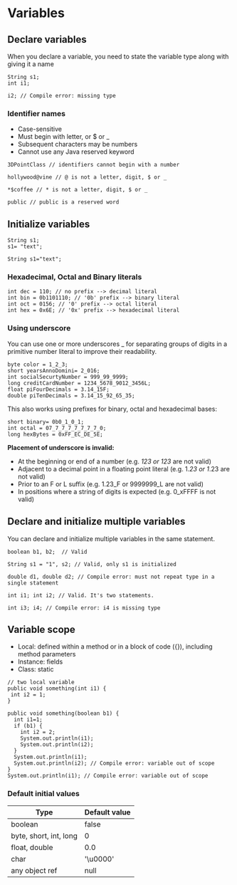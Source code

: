 # Variables

## Declare variables
When you declare a variable, you need to state the variable type along with giving it a
name

```
String s1;
int i1;

i2; // Compile error: missing type
```

### Identifier names 
* Case-sensitive
* Must begin with letter, or $ or _
* Subsequent characters may be numbers
* Cannot use any Java reserved keyword

```
3DPointClass // identifiers cannot begin with a number

hollywood@vine // @ is not a letter, digit, $ or _

*$coffee // * is not a letter, digit, $ or _

public // public is a reserved word 
```

## Initialize variables
```
String s1;
s1= "text";

String s1="text"; 
```
### Hexadecimal, Octal and Binary literals
```
int dec = 110; // no prefix --> decimal literal
int bin = 0b1101110; // '0b' prefix --> binary literal
int oct = 0156; // '0' prefix --> octal literal
int hex = 0x6E; // '0x' prefix --> hexadecimal literal
```

### Using underscore
You can use one or more underscores _ for separating groups of digits in a primitive
number literal to improve their readability.
```
byte color = 1_2_3;
short yearsAnnoDomini= 2_016;
int socialSecurtyNumber = 999_99_9999;
long creditCardNumber = 1234_5678_9012_3456L;
float piFourDecimals = 3.14_15F;
double piTenDecimals = 3.14_15_92_65_35;
```
This also works using prefixes for binary, octal and hexadecimal bases:
```
short binary= 0b0_1_0_1;
int octal = 07_7_7_7_7_7_7_7_0;
long hexBytes = 0xFF_EC_DE_5E;
```
__Placement of underscore is invalid:__
* At the beginning or end of a number (e.g. _123 or 123_ are not valid)
* Adjacent to a decimal point in a floating point literal (e.g. 1._23 or 1_.23 are not valid)
* Prior to an F or L suffix (e.g. 1.23_F or 9999999_L are not valid)
* In positions where a string of digits is expected (e.g. 0_xFFFF is not valid)

## Declare and initialize multiple variables
You can declare and initialize multiple variables in the same statement. 
```
boolean b1, b2;  // Valid

String s1 = "1", s2; // Valid, only s1 is initialized

double d1, double d2; // Compile error: must not repeat type in a single statement

int i1; int i2; // Valid. It's two statements.

int i3; i4; // Compile error: i4 is missing type
```

## Variable scope

* Local: defined within a method or in a block of code ({}), including method parameters
* Instance: fields
* Class: static

```
// two local variable
public void something(int i1) { 
 int i2 = 1; 
}

public void something(boolean b1) {
  int i1=1;
  if (b1) {
    int i2 = 2;
    System.out.println(i1);
    System.out.println(i2); 
  }
  System.out.println(i1);
  System.out.println(i2); // Compile error: variable out of scope
}
System.out.println(i1); // Compile error: variable out of scope
```

### Default initial values
Type | Default value
--- | --- 
boolean | false 
byte, short, int, long | 0 
float, double | 0.0 
char | '\u0000' 
any object ref | null
